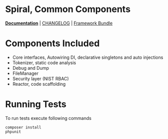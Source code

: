 Spiral, Common Components
================================
<b>[Documentation](http://spiral-framework.com/guide)</b> | [CHANGELOG](/CHANGELOG.md) | [Framework Bundle](https://github.com/spiral/spiral)

# Components Included
  - Core interfaces, Autowiring DI, declarative singletons and auto injections
  - Tokenizer, static code analysis
  - Debug and Dump
  - FileManager
  - Security layer (NIST RBAC)
  - Reactor, code scaffolding

# Running Tests
To run tests execute following commands
```
composer install
phpunit
```